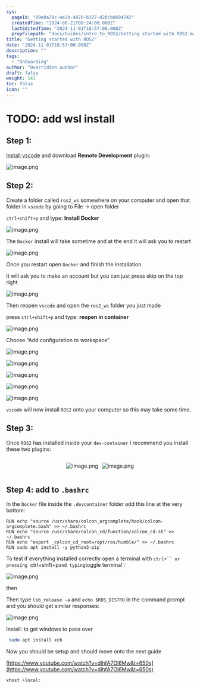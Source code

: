 ```yaml
---
sys:
  pageId: "89e0a78c-4e2b-4070-b327-d28cb0694742"
  createdTime: "2024-08-21T00:24:00.000Z"
  lastEditedTime: "2024-11-01T18:57:00.000Z"
  propFilepath: "docs/Guides/intro_to_ROS2/Getting started with ROS2.md"
title: "Getting started with ROS2"
date: "2024-11-01T18:57:00.000Z"
description: ""
tags:
  - "Onboarding"
author: "Overridden author"
draft: false
weight: 141
toc: false
icon: ""
---
```


# TODO: add wsl install

## Step 1:

[Install vscode](https://code.visualstudio.com/download) and download **Remote Development** plugin:

![image.png](https://prod-files-secure.s3.us-west-2.amazonaws.com/d518164a-d88e-44d1-a4ee-3adb3bd8bce0/efb52993-1881-4a40-b95e-6f020334f022/image.png?X-Amz-Algorithm=AWS4-HMAC-SHA256&X-Amz-Content-Sha256=UNSIGNED-PAYLOAD&X-Amz-Credential=ASIAZI2LB4666IZ4UMBA%2F20250413%2Fus-west-2%2Fs3%2Faws4_request&X-Amz-Date=20250413T181015Z&X-Amz-Expires=3600&X-Amz-Security-Token=IQoJb3JpZ2luX2VjEHoaCXVzLXdlc3QtMiJIMEYCIQCEcMV3zp2zBc7%2FaNNqfmC%2B6On5UHW%2Fhu8970FWJ9Zk5wIhAJD488A4O4xri70VVUK41Qhd2nuY%2BTCtiLRdGHeYm7DkKogECPP%2F%2F%2F%2F%2F%2F%2F%2F%2F%2FwEQABoMNjM3NDIzMTgzODA1IgwOhtALM01AN5KmhU0q3APWW8EUqWo%2FrwEcfnhVa8W1eERr%2BPK2g3UaiyfIpMeFH%2FZhMfQ7Kegdge0VOQqXwQoDFcKIvVKZg7cQabmbNpLT9bVL%2FL632fVOkx73p54WdyJM%2F1ZKzjWO4aG5OnJH%2BZ6zAsanQyrupIwQ%2BS0dUtusIqgCXb%2Bq%2BFh2ipPMPhO%2B9ecMEd%2FTwXxTbxJfpG2b2JiyRA9Hj9PrgICBBAMjM5SpPrttag5Ub1pysNmpR%2F9SV3IO0nY7rF%2FhyIN6phfOvWtIxZDEdanhmU7fJ09XvoExHw83HF7ftlNVUajaYIYGFo2WXb6zwwVssrgjXT6lAHsBbt6aUGr2RNnqYo5lv2t6cMMT1yk0h7G2mbJwz5LbTntcdAb1lAu504k4V3Ok0SB2Vf3T0pGXUTn%2FF9G0HLIqD8CDPFDNVur0R1ZdmcvjzvaMfCjBu0tdyUHFnB8eG%2Bd3R1OQ%2FoBGkZUOGqgv42M8uAuvL8rAB4WJv%2BkU36RmhpvPlWoblryMXWxc87CVrqnJKGztDzZB0AuwlcrGn%2B2DB2iQD2%2FqcqUCmScWVyFTwTdz903QmwmFhE3OLHt1UPe3C6bLUf3E94t2pseFl1lfUXsdWeQ83YFddo95O8dzqEo4Oq%2FnD8cWTv1rCDDp6e%2B%2FBjqkAdWHIjxpYCtnOLl1dn%2FNdWtV45%2FA5JxAsgA%2FVFXXPPQKoX8%2FzAl%2BkMR0Jnu6rwooJJXY0WG%2BZOzWeatWwYnwh76wRvKM4o8vaP5A2ccRJWQ6ii5WF9hMvNjrL3%2B%2F7CtdTRhAURzZCBEO5HDBceKQKMF8I44siD%2FK9xDKc1t1LS3YAKSy%2F%2Bv%2BAvbpKj68eNHQgBncDrdJOHpnN6i6y%2BNYcvHMN9Cg&X-Amz-Signature=129c62711124045f9cd55d804d71fbbd5d3f158e0bc79899f2dc11e6fbe660a8&X-Amz-SignedHeaders=host&x-id=GetObject)

## Step 2:

Create a folder called `ros2_ws` somewhere on your computer and open that folder in `vscode` by going to File → open folder 

`ctrl+shift+p` and type: **Install Docker**

![image.png](https://prod-files-secure.s3.us-west-2.amazonaws.com/d518164a-d88e-44d1-a4ee-3adb3bd8bce0/2269dc0e-1cd5-47ff-bceb-c04ad9b2eab0/image.png?X-Amz-Algorithm=AWS4-HMAC-SHA256&X-Amz-Content-Sha256=UNSIGNED-PAYLOAD&X-Amz-Credential=ASIAZI2LB4666IZ4UMBA%2F20250413%2Fus-west-2%2Fs3%2Faws4_request&X-Amz-Date=20250413T181015Z&X-Amz-Expires=3600&X-Amz-Security-Token=IQoJb3JpZ2luX2VjEHoaCXVzLXdlc3QtMiJIMEYCIQCEcMV3zp2zBc7%2FaNNqfmC%2B6On5UHW%2Fhu8970FWJ9Zk5wIhAJD488A4O4xri70VVUK41Qhd2nuY%2BTCtiLRdGHeYm7DkKogECPP%2F%2F%2F%2F%2F%2F%2F%2F%2F%2FwEQABoMNjM3NDIzMTgzODA1IgwOhtALM01AN5KmhU0q3APWW8EUqWo%2FrwEcfnhVa8W1eERr%2BPK2g3UaiyfIpMeFH%2FZhMfQ7Kegdge0VOQqXwQoDFcKIvVKZg7cQabmbNpLT9bVL%2FL632fVOkx73p54WdyJM%2F1ZKzjWO4aG5OnJH%2BZ6zAsanQyrupIwQ%2BS0dUtusIqgCXb%2Bq%2BFh2ipPMPhO%2B9ecMEd%2FTwXxTbxJfpG2b2JiyRA9Hj9PrgICBBAMjM5SpPrttag5Ub1pysNmpR%2F9SV3IO0nY7rF%2FhyIN6phfOvWtIxZDEdanhmU7fJ09XvoExHw83HF7ftlNVUajaYIYGFo2WXb6zwwVssrgjXT6lAHsBbt6aUGr2RNnqYo5lv2t6cMMT1yk0h7G2mbJwz5LbTntcdAb1lAu504k4V3Ok0SB2Vf3T0pGXUTn%2FF9G0HLIqD8CDPFDNVur0R1ZdmcvjzvaMfCjBu0tdyUHFnB8eG%2Bd3R1OQ%2FoBGkZUOGqgv42M8uAuvL8rAB4WJv%2BkU36RmhpvPlWoblryMXWxc87CVrqnJKGztDzZB0AuwlcrGn%2B2DB2iQD2%2FqcqUCmScWVyFTwTdz903QmwmFhE3OLHt1UPe3C6bLUf3E94t2pseFl1lfUXsdWeQ83YFddo95O8dzqEo4Oq%2FnD8cWTv1rCDDp6e%2B%2FBjqkAdWHIjxpYCtnOLl1dn%2FNdWtV45%2FA5JxAsgA%2FVFXXPPQKoX8%2FzAl%2BkMR0Jnu6rwooJJXY0WG%2BZOzWeatWwYnwh76wRvKM4o8vaP5A2ccRJWQ6ii5WF9hMvNjrL3%2B%2F7CtdTRhAURzZCBEO5HDBceKQKMF8I44siD%2FK9xDKc1t1LS3YAKSy%2F%2Bv%2BAvbpKj68eNHQgBncDrdJOHpnN6i6y%2BNYcvHMN9Cg&X-Amz-Signature=54042678aab9d35cdb13bdbd178e601ea6b01598bc938f9bf8c37f645b96fb5d&X-Amz-SignedHeaders=host&x-id=GetObject)

The `Docker` install will take sometime and at the end it will ask you to restart

![image.png](https://prod-files-secure.s3.us-west-2.amazonaws.com/d518164a-d88e-44d1-a4ee-3adb3bd8bce0/ed233f78-be33-4b1f-b89c-9c346c0e961e/image.png?X-Amz-Algorithm=AWS4-HMAC-SHA256&X-Amz-Content-Sha256=UNSIGNED-PAYLOAD&X-Amz-Credential=ASIAZI2LB4666IZ4UMBA%2F20250413%2Fus-west-2%2Fs3%2Faws4_request&X-Amz-Date=20250413T181015Z&X-Amz-Expires=3600&X-Amz-Security-Token=IQoJb3JpZ2luX2VjEHoaCXVzLXdlc3QtMiJIMEYCIQCEcMV3zp2zBc7%2FaNNqfmC%2B6On5UHW%2Fhu8970FWJ9Zk5wIhAJD488A4O4xri70VVUK41Qhd2nuY%2BTCtiLRdGHeYm7DkKogECPP%2F%2F%2F%2F%2F%2F%2F%2F%2F%2FwEQABoMNjM3NDIzMTgzODA1IgwOhtALM01AN5KmhU0q3APWW8EUqWo%2FrwEcfnhVa8W1eERr%2BPK2g3UaiyfIpMeFH%2FZhMfQ7Kegdge0VOQqXwQoDFcKIvVKZg7cQabmbNpLT9bVL%2FL632fVOkx73p54WdyJM%2F1ZKzjWO4aG5OnJH%2BZ6zAsanQyrupIwQ%2BS0dUtusIqgCXb%2Bq%2BFh2ipPMPhO%2B9ecMEd%2FTwXxTbxJfpG2b2JiyRA9Hj9PrgICBBAMjM5SpPrttag5Ub1pysNmpR%2F9SV3IO0nY7rF%2FhyIN6phfOvWtIxZDEdanhmU7fJ09XvoExHw83HF7ftlNVUajaYIYGFo2WXb6zwwVssrgjXT6lAHsBbt6aUGr2RNnqYo5lv2t6cMMT1yk0h7G2mbJwz5LbTntcdAb1lAu504k4V3Ok0SB2Vf3T0pGXUTn%2FF9G0HLIqD8CDPFDNVur0R1ZdmcvjzvaMfCjBu0tdyUHFnB8eG%2Bd3R1OQ%2FoBGkZUOGqgv42M8uAuvL8rAB4WJv%2BkU36RmhpvPlWoblryMXWxc87CVrqnJKGztDzZB0AuwlcrGn%2B2DB2iQD2%2FqcqUCmScWVyFTwTdz903QmwmFhE3OLHt1UPe3C6bLUf3E94t2pseFl1lfUXsdWeQ83YFddo95O8dzqEo4Oq%2FnD8cWTv1rCDDp6e%2B%2FBjqkAdWHIjxpYCtnOLl1dn%2FNdWtV45%2FA5JxAsgA%2FVFXXPPQKoX8%2FzAl%2BkMR0Jnu6rwooJJXY0WG%2BZOzWeatWwYnwh76wRvKM4o8vaP5A2ccRJWQ6ii5WF9hMvNjrL3%2B%2F7CtdTRhAURzZCBEO5HDBceKQKMF8I44siD%2FK9xDKc1t1LS3YAKSy%2F%2Bv%2BAvbpKj68eNHQgBncDrdJOHpnN6i6y%2BNYcvHMN9Cg&X-Amz-Signature=f9ec02fbffddb40fc4ad826eb3e789cb0d71cba5a569605c1adc4e24a102e35a&X-Amz-SignedHeaders=host&x-id=GetObject)

Once you restart open `Docker` and finish the installation

It will ask you to make an account but you can just press skip on the top right

![image.png](https://prod-files-secure.s3.us-west-2.amazonaws.com/d518164a-d88e-44d1-a4ee-3adb3bd8bce0/21010ad9-1659-4fd9-9f59-9932a09b2a3d/image.png?X-Amz-Algorithm=AWS4-HMAC-SHA256&X-Amz-Content-Sha256=UNSIGNED-PAYLOAD&X-Amz-Credential=ASIAZI2LB4666IZ4UMBA%2F20250413%2Fus-west-2%2Fs3%2Faws4_request&X-Amz-Date=20250413T181015Z&X-Amz-Expires=3600&X-Amz-Security-Token=IQoJb3JpZ2luX2VjEHoaCXVzLXdlc3QtMiJIMEYCIQCEcMV3zp2zBc7%2FaNNqfmC%2B6On5UHW%2Fhu8970FWJ9Zk5wIhAJD488A4O4xri70VVUK41Qhd2nuY%2BTCtiLRdGHeYm7DkKogECPP%2F%2F%2F%2F%2F%2F%2F%2F%2F%2FwEQABoMNjM3NDIzMTgzODA1IgwOhtALM01AN5KmhU0q3APWW8EUqWo%2FrwEcfnhVa8W1eERr%2BPK2g3UaiyfIpMeFH%2FZhMfQ7Kegdge0VOQqXwQoDFcKIvVKZg7cQabmbNpLT9bVL%2FL632fVOkx73p54WdyJM%2F1ZKzjWO4aG5OnJH%2BZ6zAsanQyrupIwQ%2BS0dUtusIqgCXb%2Bq%2BFh2ipPMPhO%2B9ecMEd%2FTwXxTbxJfpG2b2JiyRA9Hj9PrgICBBAMjM5SpPrttag5Ub1pysNmpR%2F9SV3IO0nY7rF%2FhyIN6phfOvWtIxZDEdanhmU7fJ09XvoExHw83HF7ftlNVUajaYIYGFo2WXb6zwwVssrgjXT6lAHsBbt6aUGr2RNnqYo5lv2t6cMMT1yk0h7G2mbJwz5LbTntcdAb1lAu504k4V3Ok0SB2Vf3T0pGXUTn%2FF9G0HLIqD8CDPFDNVur0R1ZdmcvjzvaMfCjBu0tdyUHFnB8eG%2Bd3R1OQ%2FoBGkZUOGqgv42M8uAuvL8rAB4WJv%2BkU36RmhpvPlWoblryMXWxc87CVrqnJKGztDzZB0AuwlcrGn%2B2DB2iQD2%2FqcqUCmScWVyFTwTdz903QmwmFhE3OLHt1UPe3C6bLUf3E94t2pseFl1lfUXsdWeQ83YFddo95O8dzqEo4Oq%2FnD8cWTv1rCDDp6e%2B%2FBjqkAdWHIjxpYCtnOLl1dn%2FNdWtV45%2FA5JxAsgA%2FVFXXPPQKoX8%2FzAl%2BkMR0Jnu6rwooJJXY0WG%2BZOzWeatWwYnwh76wRvKM4o8vaP5A2ccRJWQ6ii5WF9hMvNjrL3%2B%2F7CtdTRhAURzZCBEO5HDBceKQKMF8I44siD%2FK9xDKc1t1LS3YAKSy%2F%2Bv%2BAvbpKj68eNHQgBncDrdJOHpnN6i6y%2BNYcvHMN9Cg&X-Amz-Signature=fdc83469631fa5727de6b41f40149c2467f35bc3e84426e667539a7a5fdf4cdb&X-Amz-SignedHeaders=host&x-id=GetObject)

Then reopen `vscode` and open the `ros2_ws` folder you just made

press `ctrl+shift+p` and type: **reopen in container**

![image.png](https://prod-files-secure.s3.us-west-2.amazonaws.com/d518164a-d88e-44d1-a4ee-3adb3bd8bce0/4e93b8c2-41ad-488c-8095-c74205196118/image.png?X-Amz-Algorithm=AWS4-HMAC-SHA256&X-Amz-Content-Sha256=UNSIGNED-PAYLOAD&X-Amz-Credential=ASIAZI2LB4666IZ4UMBA%2F20250413%2Fus-west-2%2Fs3%2Faws4_request&X-Amz-Date=20250413T181015Z&X-Amz-Expires=3600&X-Amz-Security-Token=IQoJb3JpZ2luX2VjEHoaCXVzLXdlc3QtMiJIMEYCIQCEcMV3zp2zBc7%2FaNNqfmC%2B6On5UHW%2Fhu8970FWJ9Zk5wIhAJD488A4O4xri70VVUK41Qhd2nuY%2BTCtiLRdGHeYm7DkKogECPP%2F%2F%2F%2F%2F%2F%2F%2F%2F%2FwEQABoMNjM3NDIzMTgzODA1IgwOhtALM01AN5KmhU0q3APWW8EUqWo%2FrwEcfnhVa8W1eERr%2BPK2g3UaiyfIpMeFH%2FZhMfQ7Kegdge0VOQqXwQoDFcKIvVKZg7cQabmbNpLT9bVL%2FL632fVOkx73p54WdyJM%2F1ZKzjWO4aG5OnJH%2BZ6zAsanQyrupIwQ%2BS0dUtusIqgCXb%2Bq%2BFh2ipPMPhO%2B9ecMEd%2FTwXxTbxJfpG2b2JiyRA9Hj9PrgICBBAMjM5SpPrttag5Ub1pysNmpR%2F9SV3IO0nY7rF%2FhyIN6phfOvWtIxZDEdanhmU7fJ09XvoExHw83HF7ftlNVUajaYIYGFo2WXb6zwwVssrgjXT6lAHsBbt6aUGr2RNnqYo5lv2t6cMMT1yk0h7G2mbJwz5LbTntcdAb1lAu504k4V3Ok0SB2Vf3T0pGXUTn%2FF9G0HLIqD8CDPFDNVur0R1ZdmcvjzvaMfCjBu0tdyUHFnB8eG%2Bd3R1OQ%2FoBGkZUOGqgv42M8uAuvL8rAB4WJv%2BkU36RmhpvPlWoblryMXWxc87CVrqnJKGztDzZB0AuwlcrGn%2B2DB2iQD2%2FqcqUCmScWVyFTwTdz903QmwmFhE3OLHt1UPe3C6bLUf3E94t2pseFl1lfUXsdWeQ83YFddo95O8dzqEo4Oq%2FnD8cWTv1rCDDp6e%2B%2FBjqkAdWHIjxpYCtnOLl1dn%2FNdWtV45%2FA5JxAsgA%2FVFXXPPQKoX8%2FzAl%2BkMR0Jnu6rwooJJXY0WG%2BZOzWeatWwYnwh76wRvKM4o8vaP5A2ccRJWQ6ii5WF9hMvNjrL3%2B%2F7CtdTRhAURzZCBEO5HDBceKQKMF8I44siD%2FK9xDKc1t1LS3YAKSy%2F%2Bv%2BAvbpKj68eNHQgBncDrdJOHpnN6i6y%2BNYcvHMN9Cg&X-Amz-Signature=05e9cf3ac5972e35132c78fd426a613742d3543db43377cf58c1eaa7d1971636&X-Amz-SignedHeaders=host&x-id=GetObject)

Choose “Add configuration to workspace”

![image.png](https://prod-files-secure.s3.us-west-2.amazonaws.com/d518164a-d88e-44d1-a4ee-3adb3bd8bce0/9560b282-5060-4989-ba37-97e7b2c22476/image.png?X-Amz-Algorithm=AWS4-HMAC-SHA256&X-Amz-Content-Sha256=UNSIGNED-PAYLOAD&X-Amz-Credential=ASIAZI2LB4666IZ4UMBA%2F20250413%2Fus-west-2%2Fs3%2Faws4_request&X-Amz-Date=20250413T181015Z&X-Amz-Expires=3600&X-Amz-Security-Token=IQoJb3JpZ2luX2VjEHoaCXVzLXdlc3QtMiJIMEYCIQCEcMV3zp2zBc7%2FaNNqfmC%2B6On5UHW%2Fhu8970FWJ9Zk5wIhAJD488A4O4xri70VVUK41Qhd2nuY%2BTCtiLRdGHeYm7DkKogECPP%2F%2F%2F%2F%2F%2F%2F%2F%2F%2FwEQABoMNjM3NDIzMTgzODA1IgwOhtALM01AN5KmhU0q3APWW8EUqWo%2FrwEcfnhVa8W1eERr%2BPK2g3UaiyfIpMeFH%2FZhMfQ7Kegdge0VOQqXwQoDFcKIvVKZg7cQabmbNpLT9bVL%2FL632fVOkx73p54WdyJM%2F1ZKzjWO4aG5OnJH%2BZ6zAsanQyrupIwQ%2BS0dUtusIqgCXb%2Bq%2BFh2ipPMPhO%2B9ecMEd%2FTwXxTbxJfpG2b2JiyRA9Hj9PrgICBBAMjM5SpPrttag5Ub1pysNmpR%2F9SV3IO0nY7rF%2FhyIN6phfOvWtIxZDEdanhmU7fJ09XvoExHw83HF7ftlNVUajaYIYGFo2WXb6zwwVssrgjXT6lAHsBbt6aUGr2RNnqYo5lv2t6cMMT1yk0h7G2mbJwz5LbTntcdAb1lAu504k4V3Ok0SB2Vf3T0pGXUTn%2FF9G0HLIqD8CDPFDNVur0R1ZdmcvjzvaMfCjBu0tdyUHFnB8eG%2Bd3R1OQ%2FoBGkZUOGqgv42M8uAuvL8rAB4WJv%2BkU36RmhpvPlWoblryMXWxc87CVrqnJKGztDzZB0AuwlcrGn%2B2DB2iQD2%2FqcqUCmScWVyFTwTdz903QmwmFhE3OLHt1UPe3C6bLUf3E94t2pseFl1lfUXsdWeQ83YFddo95O8dzqEo4Oq%2FnD8cWTv1rCDDp6e%2B%2FBjqkAdWHIjxpYCtnOLl1dn%2FNdWtV45%2FA5JxAsgA%2FVFXXPPQKoX8%2FzAl%2BkMR0Jnu6rwooJJXY0WG%2BZOzWeatWwYnwh76wRvKM4o8vaP5A2ccRJWQ6ii5WF9hMvNjrL3%2B%2F7CtdTRhAURzZCBEO5HDBceKQKMF8I44siD%2FK9xDKc1t1LS3YAKSy%2F%2Bv%2BAvbpKj68eNHQgBncDrdJOHpnN6i6y%2BNYcvHMN9Cg&X-Amz-Signature=35ee749cddd45a3c1f456a095a8abd2d6901c8ad5e5cda2ad80adc046f7d32d7&X-Amz-SignedHeaders=host&x-id=GetObject)

![image.png](https://prod-files-secure.s3.us-west-2.amazonaws.com/d518164a-d88e-44d1-a4ee-3adb3bd8bce0/2ee63f81-886b-48e8-a553-dc6e5eac99e4/image.png?X-Amz-Algorithm=AWS4-HMAC-SHA256&X-Amz-Content-Sha256=UNSIGNED-PAYLOAD&X-Amz-Credential=ASIAZI2LB4666IZ4UMBA%2F20250413%2Fus-west-2%2Fs3%2Faws4_request&X-Amz-Date=20250413T181015Z&X-Amz-Expires=3600&X-Amz-Security-Token=IQoJb3JpZ2luX2VjEHoaCXVzLXdlc3QtMiJIMEYCIQCEcMV3zp2zBc7%2FaNNqfmC%2B6On5UHW%2Fhu8970FWJ9Zk5wIhAJD488A4O4xri70VVUK41Qhd2nuY%2BTCtiLRdGHeYm7DkKogECPP%2F%2F%2F%2F%2F%2F%2F%2F%2F%2FwEQABoMNjM3NDIzMTgzODA1IgwOhtALM01AN5KmhU0q3APWW8EUqWo%2FrwEcfnhVa8W1eERr%2BPK2g3UaiyfIpMeFH%2FZhMfQ7Kegdge0VOQqXwQoDFcKIvVKZg7cQabmbNpLT9bVL%2FL632fVOkx73p54WdyJM%2F1ZKzjWO4aG5OnJH%2BZ6zAsanQyrupIwQ%2BS0dUtusIqgCXb%2Bq%2BFh2ipPMPhO%2B9ecMEd%2FTwXxTbxJfpG2b2JiyRA9Hj9PrgICBBAMjM5SpPrttag5Ub1pysNmpR%2F9SV3IO0nY7rF%2FhyIN6phfOvWtIxZDEdanhmU7fJ09XvoExHw83HF7ftlNVUajaYIYGFo2WXb6zwwVssrgjXT6lAHsBbt6aUGr2RNnqYo5lv2t6cMMT1yk0h7G2mbJwz5LbTntcdAb1lAu504k4V3Ok0SB2Vf3T0pGXUTn%2FF9G0HLIqD8CDPFDNVur0R1ZdmcvjzvaMfCjBu0tdyUHFnB8eG%2Bd3R1OQ%2FoBGkZUOGqgv42M8uAuvL8rAB4WJv%2BkU36RmhpvPlWoblryMXWxc87CVrqnJKGztDzZB0AuwlcrGn%2B2DB2iQD2%2FqcqUCmScWVyFTwTdz903QmwmFhE3OLHt1UPe3C6bLUf3E94t2pseFl1lfUXsdWeQ83YFddo95O8dzqEo4Oq%2FnD8cWTv1rCDDp6e%2B%2FBjqkAdWHIjxpYCtnOLl1dn%2FNdWtV45%2FA5JxAsgA%2FVFXXPPQKoX8%2FzAl%2BkMR0Jnu6rwooJJXY0WG%2BZOzWeatWwYnwh76wRvKM4o8vaP5A2ccRJWQ6ii5WF9hMvNjrL3%2B%2F7CtdTRhAURzZCBEO5HDBceKQKMF8I44siD%2FK9xDKc1t1LS3YAKSy%2F%2Bv%2BAvbpKj68eNHQgBncDrdJOHpnN6i6y%2BNYcvHMN9Cg&X-Amz-Signature=4140346ffab6c41c6490ef0233aeaaa584101274b3d5247b3bea550904693fd8&X-Amz-SignedHeaders=host&x-id=GetObject)

![image.png](https://prod-files-secure.s3.us-west-2.amazonaws.com/d518164a-d88e-44d1-a4ee-3adb3bd8bce0/ae1580b2-b048-407e-aed9-b584224a7a04/image.png?X-Amz-Algorithm=AWS4-HMAC-SHA256&X-Amz-Content-Sha256=UNSIGNED-PAYLOAD&X-Amz-Credential=ASIAZI2LB4666IZ4UMBA%2F20250413%2Fus-west-2%2Fs3%2Faws4_request&X-Amz-Date=20250413T181015Z&X-Amz-Expires=3600&X-Amz-Security-Token=IQoJb3JpZ2luX2VjEHoaCXVzLXdlc3QtMiJIMEYCIQCEcMV3zp2zBc7%2FaNNqfmC%2B6On5UHW%2Fhu8970FWJ9Zk5wIhAJD488A4O4xri70VVUK41Qhd2nuY%2BTCtiLRdGHeYm7DkKogECPP%2F%2F%2F%2F%2F%2F%2F%2F%2F%2FwEQABoMNjM3NDIzMTgzODA1IgwOhtALM01AN5KmhU0q3APWW8EUqWo%2FrwEcfnhVa8W1eERr%2BPK2g3UaiyfIpMeFH%2FZhMfQ7Kegdge0VOQqXwQoDFcKIvVKZg7cQabmbNpLT9bVL%2FL632fVOkx73p54WdyJM%2F1ZKzjWO4aG5OnJH%2BZ6zAsanQyrupIwQ%2BS0dUtusIqgCXb%2Bq%2BFh2ipPMPhO%2B9ecMEd%2FTwXxTbxJfpG2b2JiyRA9Hj9PrgICBBAMjM5SpPrttag5Ub1pysNmpR%2F9SV3IO0nY7rF%2FhyIN6phfOvWtIxZDEdanhmU7fJ09XvoExHw83HF7ftlNVUajaYIYGFo2WXb6zwwVssrgjXT6lAHsBbt6aUGr2RNnqYo5lv2t6cMMT1yk0h7G2mbJwz5LbTntcdAb1lAu504k4V3Ok0SB2Vf3T0pGXUTn%2FF9G0HLIqD8CDPFDNVur0R1ZdmcvjzvaMfCjBu0tdyUHFnB8eG%2Bd3R1OQ%2FoBGkZUOGqgv42M8uAuvL8rAB4WJv%2BkU36RmhpvPlWoblryMXWxc87CVrqnJKGztDzZB0AuwlcrGn%2B2DB2iQD2%2FqcqUCmScWVyFTwTdz903QmwmFhE3OLHt1UPe3C6bLUf3E94t2pseFl1lfUXsdWeQ83YFddo95O8dzqEo4Oq%2FnD8cWTv1rCDDp6e%2B%2FBjqkAdWHIjxpYCtnOLl1dn%2FNdWtV45%2FA5JxAsgA%2FVFXXPPQKoX8%2FzAl%2BkMR0Jnu6rwooJJXY0WG%2BZOzWeatWwYnwh76wRvKM4o8vaP5A2ccRJWQ6ii5WF9hMvNjrL3%2B%2F7CtdTRhAURzZCBEO5HDBceKQKMF8I44siD%2FK9xDKc1t1LS3YAKSy%2F%2Bv%2BAvbpKj68eNHQgBncDrdJOHpnN6i6y%2BNYcvHMN9Cg&X-Amz-Signature=65776d81d1f09cbdadf7df45f58e6a2ed73b39818352c212fd59e6f025a10932&X-Amz-SignedHeaders=host&x-id=GetObject)

![image.png](https://prod-files-secure.s3.us-west-2.amazonaws.com/d518164a-d88e-44d1-a4ee-3adb3bd8bce0/53255b28-f75e-430f-b9e3-c0ac8577e42b/image.png?X-Amz-Algorithm=AWS4-HMAC-SHA256&X-Amz-Content-Sha256=UNSIGNED-PAYLOAD&X-Amz-Credential=ASIAZI2LB4666IZ4UMBA%2F20250413%2Fus-west-2%2Fs3%2Faws4_request&X-Amz-Date=20250413T181015Z&X-Amz-Expires=3600&X-Amz-Security-Token=IQoJb3JpZ2luX2VjEHoaCXVzLXdlc3QtMiJIMEYCIQCEcMV3zp2zBc7%2FaNNqfmC%2B6On5UHW%2Fhu8970FWJ9Zk5wIhAJD488A4O4xri70VVUK41Qhd2nuY%2BTCtiLRdGHeYm7DkKogECPP%2F%2F%2F%2F%2F%2F%2F%2F%2F%2FwEQABoMNjM3NDIzMTgzODA1IgwOhtALM01AN5KmhU0q3APWW8EUqWo%2FrwEcfnhVa8W1eERr%2BPK2g3UaiyfIpMeFH%2FZhMfQ7Kegdge0VOQqXwQoDFcKIvVKZg7cQabmbNpLT9bVL%2FL632fVOkx73p54WdyJM%2F1ZKzjWO4aG5OnJH%2BZ6zAsanQyrupIwQ%2BS0dUtusIqgCXb%2Bq%2BFh2ipPMPhO%2B9ecMEd%2FTwXxTbxJfpG2b2JiyRA9Hj9PrgICBBAMjM5SpPrttag5Ub1pysNmpR%2F9SV3IO0nY7rF%2FhyIN6phfOvWtIxZDEdanhmU7fJ09XvoExHw83HF7ftlNVUajaYIYGFo2WXb6zwwVssrgjXT6lAHsBbt6aUGr2RNnqYo5lv2t6cMMT1yk0h7G2mbJwz5LbTntcdAb1lAu504k4V3Ok0SB2Vf3T0pGXUTn%2FF9G0HLIqD8CDPFDNVur0R1ZdmcvjzvaMfCjBu0tdyUHFnB8eG%2Bd3R1OQ%2FoBGkZUOGqgv42M8uAuvL8rAB4WJv%2BkU36RmhpvPlWoblryMXWxc87CVrqnJKGztDzZB0AuwlcrGn%2B2DB2iQD2%2FqcqUCmScWVyFTwTdz903QmwmFhE3OLHt1UPe3C6bLUf3E94t2pseFl1lfUXsdWeQ83YFddo95O8dzqEo4Oq%2FnD8cWTv1rCDDp6e%2B%2FBjqkAdWHIjxpYCtnOLl1dn%2FNdWtV45%2FA5JxAsgA%2FVFXXPPQKoX8%2FzAl%2BkMR0Jnu6rwooJJXY0WG%2BZOzWeatWwYnwh76wRvKM4o8vaP5A2ccRJWQ6ii5WF9hMvNjrL3%2B%2F7CtdTRhAURzZCBEO5HDBceKQKMF8I44siD%2FK9xDKc1t1LS3YAKSy%2F%2Bv%2BAvbpKj68eNHQgBncDrdJOHpnN6i6y%2BNYcvHMN9Cg&X-Amz-Signature=7b4417f6d12896c2ea6bea4468d2fc414ba29be3e39d4873e9a5627bdfd0a43e&X-Amz-SignedHeaders=host&x-id=GetObject)

![image.png](https://prod-files-secure.s3.us-west-2.amazonaws.com/d518164a-d88e-44d1-a4ee-3adb3bd8bce0/7c562767-5af9-4ffb-97d1-327bcdf4ee00/image.png?X-Amz-Algorithm=AWS4-HMAC-SHA256&X-Amz-Content-Sha256=UNSIGNED-PAYLOAD&X-Amz-Credential=ASIAZI2LB4666IZ4UMBA%2F20250413%2Fus-west-2%2Fs3%2Faws4_request&X-Amz-Date=20250413T181015Z&X-Amz-Expires=3600&X-Amz-Security-Token=IQoJb3JpZ2luX2VjEHoaCXVzLXdlc3QtMiJIMEYCIQCEcMV3zp2zBc7%2FaNNqfmC%2B6On5UHW%2Fhu8970FWJ9Zk5wIhAJD488A4O4xri70VVUK41Qhd2nuY%2BTCtiLRdGHeYm7DkKogECPP%2F%2F%2F%2F%2F%2F%2F%2F%2F%2FwEQABoMNjM3NDIzMTgzODA1IgwOhtALM01AN5KmhU0q3APWW8EUqWo%2FrwEcfnhVa8W1eERr%2BPK2g3UaiyfIpMeFH%2FZhMfQ7Kegdge0VOQqXwQoDFcKIvVKZg7cQabmbNpLT9bVL%2FL632fVOkx73p54WdyJM%2F1ZKzjWO4aG5OnJH%2BZ6zAsanQyrupIwQ%2BS0dUtusIqgCXb%2Bq%2BFh2ipPMPhO%2B9ecMEd%2FTwXxTbxJfpG2b2JiyRA9Hj9PrgICBBAMjM5SpPrttag5Ub1pysNmpR%2F9SV3IO0nY7rF%2FhyIN6phfOvWtIxZDEdanhmU7fJ09XvoExHw83HF7ftlNVUajaYIYGFo2WXb6zwwVssrgjXT6lAHsBbt6aUGr2RNnqYo5lv2t6cMMT1yk0h7G2mbJwz5LbTntcdAb1lAu504k4V3Ok0SB2Vf3T0pGXUTn%2FF9G0HLIqD8CDPFDNVur0R1ZdmcvjzvaMfCjBu0tdyUHFnB8eG%2Bd3R1OQ%2FoBGkZUOGqgv42M8uAuvL8rAB4WJv%2BkU36RmhpvPlWoblryMXWxc87CVrqnJKGztDzZB0AuwlcrGn%2B2DB2iQD2%2FqcqUCmScWVyFTwTdz903QmwmFhE3OLHt1UPe3C6bLUf3E94t2pseFl1lfUXsdWeQ83YFddo95O8dzqEo4Oq%2FnD8cWTv1rCDDp6e%2B%2FBjqkAdWHIjxpYCtnOLl1dn%2FNdWtV45%2FA5JxAsgA%2FVFXXPPQKoX8%2FzAl%2BkMR0Jnu6rwooJJXY0WG%2BZOzWeatWwYnwh76wRvKM4o8vaP5A2ccRJWQ6ii5WF9hMvNjrL3%2B%2F7CtdTRhAURzZCBEO5HDBceKQKMF8I44siD%2FK9xDKc1t1LS3YAKSy%2F%2Bv%2BAvbpKj68eNHQgBncDrdJOHpnN6i6y%2BNYcvHMN9Cg&X-Amz-Signature=b3255611991137d34acf5faee831604f0d9b51a324698bb06e82e3d706c9fb1a&X-Amz-SignedHeaders=host&x-id=GetObject)

`vscode` will now install `ROS2` onto your computer so this may take some time.

## Step 3:

Once `ROS2` has installed inside your `dev-container` I recommend you install these two plugins:

<div style="display: flex;flex-direction: row; column-gap:10px; max-width: 630px;justify-content: center;">
<div>

![image.png](https://prod-files-secure.s3.us-west-2.amazonaws.com/d518164a-d88e-44d1-a4ee-3adb3bd8bce0/3fc3d550-5a54-4ba1-ba6b-faa01cdb7369/image.png?X-Amz-Algorithm=AWS4-HMAC-SHA256&X-Amz-Content-Sha256=UNSIGNED-PAYLOAD&X-Amz-Credential=ASIAZI2LB4663TPXMFQA%2F20250413%2Fus-west-2%2Fs3%2Faws4_request&X-Amz-Date=20250413T181028Z&X-Amz-Expires=3600&X-Amz-Security-Token=IQoJb3JpZ2luX2VjEHkaCXVzLXdlc3QtMiJGMEQCIDeTOHOQprKGQ4aYU5fus3zZH8eT2jlaYNmxRqubJvAiAiBQJx%2FvzEo%2B11hl65RJ6fVdA0qA8%2BnBEd4d3l%2B3WlgELCqIBAjy%2F%2F%2F%2F%2F%2F%2F%2F%2F%2F8BEAAaDDYzNzQyMzE4MzgwNSIMxhyQfEAW5jzqPdT3KtwD6zaENavva5fur9Fms9bnpSRRi7D%2Bn8tJ5oN9sJpfHuewG3Q05LrzHO1X9hKs16dHQ6egjqwvKxUtz2KBu9q8I3KGfOwBx%2FdseNlCEZEduH%2BG3qMxz0sH5I56mqJWC032yaWah3yJjX2p3QlevcdjW8Pg1mj5hEXIAq9s9srQwI8kuzE8kbaQfGkcUgEGAHRDAVMIBpdD5dVrUbfs7OP%2FvSs3RX%2FtzlaSqndcRt2i9auU2zxwIBNpZcOoiv8ybdRLL20uAr1lDgE6RWiH0dJ8oSe69ScVkYW%2FUi1sQ0PpwprbPfZQEiuAqfSLFwBV2ub1Jj33jnU2WAQyb3YDYlCU%2BWo8XvKEecZv4w7WeVgUJ5b8kYkTj644xQdVSM7z3rj0MWlNX6rLy8YzbgC7%2FvOpdxYGwvtbjPDdtTkvc4qgO8DitmT6Y0rSkPrTBrq7dU4BY%2Bm1dOoricWvc%2Fv64CbEHH83N61yXNrdb7n0ICfcagYNJd4p6aPr6%2BL1L74QKRwxldCKx6wQhV9UyLzaPJDEo6FsUp6c6MUAt3i9aNnykoS6c6Epzx52Hy4z4WdA4l7CSAEbtb2gQzRPNBK6T8xOQAkba4N6mjZ%2F%2BEyzaROKCZCT8ESEjCCHhQD6mtkwnODvvwY6pgH220MuL0Iitkuca%2FzCF6ArEjjCeXNFP%2BVFWhYy7MILMxP0wUOjGAF%2BGUaBhq5xEtNR7TxFtfe73K2eQx4GNgEzxtVTQiXfBkVliPo%2BKk2VATt8BMbX2i6g0Nt1FEl5%2BcBF4CPI8jHnSoYjdbv%2BL%2F2NOZsx1oZOd%2FwBnsUfAcGU04dwm%2BIWWDpTEDZGGShgOZ00F5Tn86a0J8m5xK9Qk2ceu%2Fjez27W&X-Amz-Signature=fa9649ef571ac67b91902fc540fa85c597c46d41fbcc56b5cd0ac7930a89deb9&X-Amz-SignedHeaders=host&x-id=GetObject)

</div>
<div>

![image.png](https://prod-files-secure.s3.us-west-2.amazonaws.com/d518164a-d88e-44d1-a4ee-3adb3bd8bce0/d994cc66-13c2-4093-a5a3-f84cf4601a82/image.png?X-Amz-Algorithm=AWS4-HMAC-SHA256&X-Amz-Content-Sha256=UNSIGNED-PAYLOAD&X-Amz-Credential=ASIAZI2LB466ZP5HDPCJ%2F20250413%2Fus-west-2%2Fs3%2Faws4_request&X-Amz-Date=20250413T181029Z&X-Amz-Expires=3600&X-Amz-Security-Token=IQoJb3JpZ2luX2VjEHkaCXVzLXdlc3QtMiJHMEUCIGaBRLtOAw51CFjfOFewdO%2B5WqaGAI1N9DMpaLS0990hAiEAnESNy4ykCom8nle0XS2s9Drp295%2B29SVdbfkEpS%2BMmkqiAQI8v%2F%2F%2F%2F%2F%2F%2F%2F%2F%2FARAAGgw2Mzc0MjMxODM4MDUiDGg0fE3mOnbMAkjGCircA%2BRjEsp9Saka7Y3X%2F1QNT1kf%2FyGgQkDkkKo3uqRwscSg6sfqjX0DwuVZ9YKHUXgcJ7hXz6tcUvWjmG1sryt7%2B%2BEKFCZQD%2FQ1zUm70Hg1WljLKdB83cGARYaXYHCYj5sI%2Fl5ZTiYtD2ms4RIyUVnRdSvYWxngm8UeY7EXx2ktPRDhv1u1Aslf7Zl%2BaUBa8cwI4BOEKiB5SQo0ScJJI%2BWfak4iCQqMPcQKOdE21TpnKx5st8j2qCThtiriGONVYwbW3tJPx%2BVuYP8TcT7JtwtkPVpm02L4Il0IYIapCGlClJ6zeDC4qip2brOXFnC8CYcX1%2BXS6hPPRfV7GziYWwRCrpLnoSEDdGkYKu8gbQi1BrasH8xAzpesHu3gg9cGgylS9w24MQLiaKZd9Lh2eKLqcpMn7kfIWdMl%2BkqvMrvD86XsB4mepBkfkcKdbNe9NW1x7Twqy9dMmfttbzQXTA54TM2pi8vr4N9auVPDR6CHTEpK1JawTdiGzEVipC%2FNUIYTgSdp8iGP1NkV2kXIiS6WWKx2kATixkLJHMaa8P7%2Be6%2FW0VAPIrfWSIWkjkOW9oG0z9sWtzYb5ueutbwJgv6Go79Q6WJau7G2TIWlIxs2nlklxXslkMNK49AXVZSbMKvi778GOqUBNHC1dI%2FZ1R3TS5yAkRm3MfsVJ3FyCUqaJU1UbnEkFOaPYAy48YKNZcVm8Wi2D7YE%2FQ7%2FmyriFzXo9J7ngA%2Bp%2Fz7doiANN3p1JY6TG%2Br4IqTWH%2FR%2FBJ%2FANN442sM0%2Be7%2BL1JhZUkIg5222u8WV82l7mNvd9XJIJcwdHg1SR%2FT6lE29JXqnzH%2FQj88nBipL%2FphN%2BA3Y7Lp80EP7iaK8aKCKQg%2BKom7&X-Amz-Signature=23c894c8063d231c65dcbe91cd45a9e6bc512d80528c362ffb99609884799396&X-Amz-SignedHeaders=host&x-id=GetObject)

</div>
</div>

## Step 4: add to `.bashrc`

In the `Docker` file inside the `.devcontainer` folder add this line at the very bottom: 

```docker
RUN echo "source /usr/share/colcon_argcomplete/hook/colcon-argcomplete.bash" >> ~/.bashrc
RUN echo "source /usr/share/colcon_cd/function/colcon_cd.sh" >> ~/.bashrc
RUN echo "export _colcon_cd_root=/opt/ros/humble/" >> ~/.bashrc
RUN sudo apt install -y python3-pip 
```

To test if everything installed correctly open a terminal with `ctrl+`` or pressing `ctrl+shift+p` and typing `toggle terminal`:

![image.png](https://prod-files-secure.s3.us-west-2.amazonaws.com/d518164a-d88e-44d1-a4ee-3adb3bd8bce0/6a4943d8-b04e-4c02-9a58-775f3384d1a5/image.png?X-Amz-Algorithm=AWS4-HMAC-SHA256&X-Amz-Content-Sha256=UNSIGNED-PAYLOAD&X-Amz-Credential=ASIAZI2LB4666IZ4UMBA%2F20250413%2Fus-west-2%2Fs3%2Faws4_request&X-Amz-Date=20250413T181015Z&X-Amz-Expires=3600&X-Amz-Security-Token=IQoJb3JpZ2luX2VjEHoaCXVzLXdlc3QtMiJIMEYCIQCEcMV3zp2zBc7%2FaNNqfmC%2B6On5UHW%2Fhu8970FWJ9Zk5wIhAJD488A4O4xri70VVUK41Qhd2nuY%2BTCtiLRdGHeYm7DkKogECPP%2F%2F%2F%2F%2F%2F%2F%2F%2F%2FwEQABoMNjM3NDIzMTgzODA1IgwOhtALM01AN5KmhU0q3APWW8EUqWo%2FrwEcfnhVa8W1eERr%2BPK2g3UaiyfIpMeFH%2FZhMfQ7Kegdge0VOQqXwQoDFcKIvVKZg7cQabmbNpLT9bVL%2FL632fVOkx73p54WdyJM%2F1ZKzjWO4aG5OnJH%2BZ6zAsanQyrupIwQ%2BS0dUtusIqgCXb%2Bq%2BFh2ipPMPhO%2B9ecMEd%2FTwXxTbxJfpG2b2JiyRA9Hj9PrgICBBAMjM5SpPrttag5Ub1pysNmpR%2F9SV3IO0nY7rF%2FhyIN6phfOvWtIxZDEdanhmU7fJ09XvoExHw83HF7ftlNVUajaYIYGFo2WXb6zwwVssrgjXT6lAHsBbt6aUGr2RNnqYo5lv2t6cMMT1yk0h7G2mbJwz5LbTntcdAb1lAu504k4V3Ok0SB2Vf3T0pGXUTn%2FF9G0HLIqD8CDPFDNVur0R1ZdmcvjzvaMfCjBu0tdyUHFnB8eG%2Bd3R1OQ%2FoBGkZUOGqgv42M8uAuvL8rAB4WJv%2BkU36RmhpvPlWoblryMXWxc87CVrqnJKGztDzZB0AuwlcrGn%2B2DB2iQD2%2FqcqUCmScWVyFTwTdz903QmwmFhE3OLHt1UPe3C6bLUf3E94t2pseFl1lfUXsdWeQ83YFddo95O8dzqEo4Oq%2FnD8cWTv1rCDDp6e%2B%2FBjqkAdWHIjxpYCtnOLl1dn%2FNdWtV45%2FA5JxAsgA%2FVFXXPPQKoX8%2FzAl%2BkMR0Jnu6rwooJJXY0WG%2BZOzWeatWwYnwh76wRvKM4o8vaP5A2ccRJWQ6ii5WF9hMvNjrL3%2B%2F7CtdTRhAURzZCBEO5HDBceKQKMF8I44siD%2FK9xDKc1t1LS3YAKSy%2F%2Bv%2BAvbpKj68eNHQgBncDrdJOHpnN6i6y%2BNYcvHMN9Cg&X-Amz-Signature=7b1392545420e1eeab1f00e2d4d89f759d76c9d055047171df14138ada6e60d1&X-Amz-SignedHeaders=host&x-id=GetObject)

then 

Then type `lsb_release -a` and `echo $ROS_DISTRO` in the command prompt and you should get similar responses:

![image.png](https://prod-files-secure.s3.us-west-2.amazonaws.com/d518164a-d88e-44d1-a4ee-3adb3bd8bce0/3e635dec-a805-4e85-8b9e-d000e5b71a4e/image.png?X-Amz-Algorithm=AWS4-HMAC-SHA256&X-Amz-Content-Sha256=UNSIGNED-PAYLOAD&X-Amz-Credential=ASIAZI2LB4666IZ4UMBA%2F20250413%2Fus-west-2%2Fs3%2Faws4_request&X-Amz-Date=20250413T181015Z&X-Amz-Expires=3600&X-Amz-Security-Token=IQoJb3JpZ2luX2VjEHoaCXVzLXdlc3QtMiJIMEYCIQCEcMV3zp2zBc7%2FaNNqfmC%2B6On5UHW%2Fhu8970FWJ9Zk5wIhAJD488A4O4xri70VVUK41Qhd2nuY%2BTCtiLRdGHeYm7DkKogECPP%2F%2F%2F%2F%2F%2F%2F%2F%2F%2FwEQABoMNjM3NDIzMTgzODA1IgwOhtALM01AN5KmhU0q3APWW8EUqWo%2FrwEcfnhVa8W1eERr%2BPK2g3UaiyfIpMeFH%2FZhMfQ7Kegdge0VOQqXwQoDFcKIvVKZg7cQabmbNpLT9bVL%2FL632fVOkx73p54WdyJM%2F1ZKzjWO4aG5OnJH%2BZ6zAsanQyrupIwQ%2BS0dUtusIqgCXb%2Bq%2BFh2ipPMPhO%2B9ecMEd%2FTwXxTbxJfpG2b2JiyRA9Hj9PrgICBBAMjM5SpPrttag5Ub1pysNmpR%2F9SV3IO0nY7rF%2FhyIN6phfOvWtIxZDEdanhmU7fJ09XvoExHw83HF7ftlNVUajaYIYGFo2WXb6zwwVssrgjXT6lAHsBbt6aUGr2RNnqYo5lv2t6cMMT1yk0h7G2mbJwz5LbTntcdAb1lAu504k4V3Ok0SB2Vf3T0pGXUTn%2FF9G0HLIqD8CDPFDNVur0R1ZdmcvjzvaMfCjBu0tdyUHFnB8eG%2Bd3R1OQ%2FoBGkZUOGqgv42M8uAuvL8rAB4WJv%2BkU36RmhpvPlWoblryMXWxc87CVrqnJKGztDzZB0AuwlcrGn%2B2DB2iQD2%2FqcqUCmScWVyFTwTdz903QmwmFhE3OLHt1UPe3C6bLUf3E94t2pseFl1lfUXsdWeQ83YFddo95O8dzqEo4Oq%2FnD8cWTv1rCDDp6e%2B%2FBjqkAdWHIjxpYCtnOLl1dn%2FNdWtV45%2FA5JxAsgA%2FVFXXPPQKoX8%2FzAl%2BkMR0Jnu6rwooJJXY0WG%2BZOzWeatWwYnwh76wRvKM4o8vaP5A2ccRJWQ6ii5WF9hMvNjrL3%2B%2F7CtdTRhAURzZCBEO5HDBceKQKMF8I44siD%2FK9xDKc1t1LS3YAKSy%2F%2Bv%2BAvbpKj68eNHQgBncDrdJOHpnN6i6y%2BNYcvHMN9Cg&X-Amz-Signature=161c1862e57add6decbf36abd7d7c614549ebe48ed4acca7988351274c901724&X-Amz-SignedHeaders=host&x-id=GetObject)

Install:  to get windows to pass over

```bash
 sudo apt install xcb
```

Now you should be setup and should move onto the next guide 

[https://www.youtube.com/watch?v=dihfA7Ol6Mw&t=650s](https://www.youtube.com/watch?v=dihfA7Ol6Mw&t=650s)

```python
xhost +local:
```
